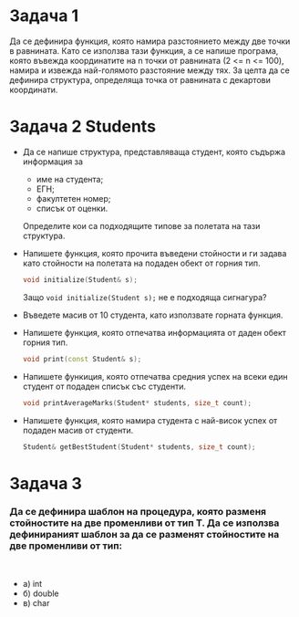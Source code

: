 
# Задача 1
Да се дефинира функция, която намира разстоянието между две точки в равнината. Като се използва тази функция, а се напише програма, която въвежда координатите на n точки от равнината (2 <= n <= 100), намира и извежда най-голямото разстояние между тях. За целта да се дефинира структура, определяща точка от равнината с декартови координати.

# Задача 2  Students

* Да се напише структура, представляваща студент, която съдържа информация за
  - име на студента;
  - ЕГН;
  - факултетен номер;
  - списък от оценки.

  Определите кои са подходящите типове за полетата на тази структура.
  
  
* Напишете функция, която прочита въведени стойности и ги задава като стойности на полетата на подаден обект от горния тип.
  ```c++
  void initialize(Student& s);
  ```
  Защо `void initialize(Student s);` не е подходяща сигнагура?
  
* Въведете масив от 10 студента, като използвате горната функция.

* Напишете функция, която отпечатва информацията от даден обект горния тип.
   ```c++
   void print(const Student& s);
   ```

* Напишете функиция, която отпечатва средния успех на всеки един студент от подаден списък със студенти.
  ```c++
  void printAverageMarks(Student* students, size_t count);
  ```


* Напишете функция, която намира студента с най-висок успех от подаден масив от студенти.
  ```c++
  Student& getBestStudent(Student* students, size_t count);
  ```


# Задача 3

<h3> Да се дефинира шаблон на процедура, която разменя стойностите на две променливи от тип Т. Да се използва дефинираният шаблон за да се разменят стойностите на две променливи от тип:  </h3> <br>

<ul>
<li>а) int</li>
<li>б) double</li>
<li>в) char</li>
</ul>


